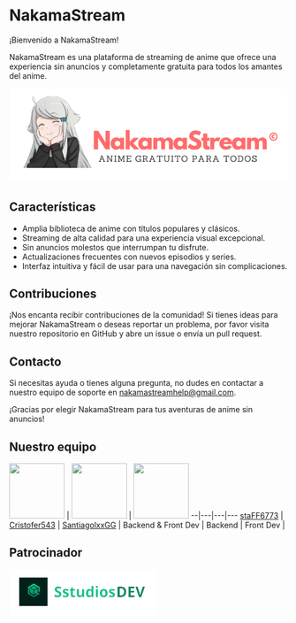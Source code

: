 # NakamaStream

¡Bienvenido a NakamaStream!

NakamaStream es una plataforma de streaming de anime que ofrece una experiencia sin anuncios y completamente gratuita para todos los amantes del anime.

![image](https://github.com/NakamaStream/Resources/blob/main/NakamaStream-traspa%20(1).png?raw=true)

## Características

- Amplia biblioteca de anime con títulos populares y clásicos.
- Streaming de alta calidad para una experiencia visual excepcional.
- Sin anuncios molestos que interrumpan tu disfrute.
- Actualizaciones frecuentes con nuevos episodios y series.
- Interfaz intuitiva y fácil de usar para una navegación sin complicaciones.

## Contribuciones

¡Nos encanta recibir contribuciones de la comunidad! Si tienes ideas para mejorar NakamaStream o deseas reportar un problema, por favor visita nuestro repositorio en GitHub y abre un issue o envía un pull request.

## Contacto

Si necesitas ayuda o tienes alguna pregunta, no dudes en contactar a nuestro equipo de soporte en nakamastreamhelp@gmail.com.

¡Gracias por elegir NakamaStream para tus aventuras de anime sin anuncios!

## Nuestro equipo

<img src="https://avatars.githubusercontent.com/u/108166164?v=4" width="100" height="100"> | <img src="https://avatars.githubusercontent.com/u/152051773?v=4" width="100" height="100"> | <img src="https://avatars.githubusercontent.com/u/149891004?v=4" width="100" height="100">
--|---|---|---
[staFF6773](https://github.com/staFF6773) | [Cristofer543](https://github.com/Cristofer543) | [SantiagolxxGG](https://github.com/SantiagolxxGG) |
Backend & Front Dev  | Backend | Front Dev |

## Patrocinador

![image](https://github.com/NakamaStream/Resources/blob/main/Sstudiosdev-removebg%20(1).png?raw=true)
